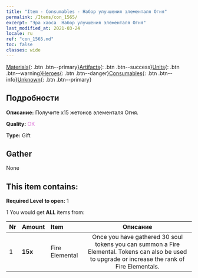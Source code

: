 ```yaml
---
title: "Item - Consumables - Набор улучшения элементаля Огня"
permalink: /Items/con_1565/
excerpt: "Эра хаоса  Набор улучшения элементаля Огня"
last_modified_at: 2021-03-24
locale: ru
ref: "con_1565.md"
toc: false
classes: wide
---
```

 [Materials](/ru/Items/){: .btn .btn--primary}[Artifacts](/ru/Items/Artifacts/){: .btn .btn--success}[Units](/ru/Items/Units/){: .btn .btn--warning}[Heroes](/ru/Items/Heroes/){: .btn .btn--danger}[Consumables](/ru/Items/Consumables/){: .btn .btn--info}[Unknown](/ru/Items/Unknown/){: .btn .btn--primary}

## Подробности
 **Описание:** Получите x15 жетонов элементаля Огня.

 **Quality:** <span style="color: #DA70D6">OK</span>

 **Type:** Gift

## Gather

  None

## This item contains:

 **Required Level to open:** 1

 1 You would get **ALL** items  from:

  | Nr | Amount |     Item    | Описание |
  |:---|:-------|:------------|:-----------:|
  | 1 |  **15x** | Fire Elemental | Once you have gathered 30 soul tokens you can summon a Fire Elemental. Tokens can also be used to upgrade or increase the rank of Fire Elementals.  | 
